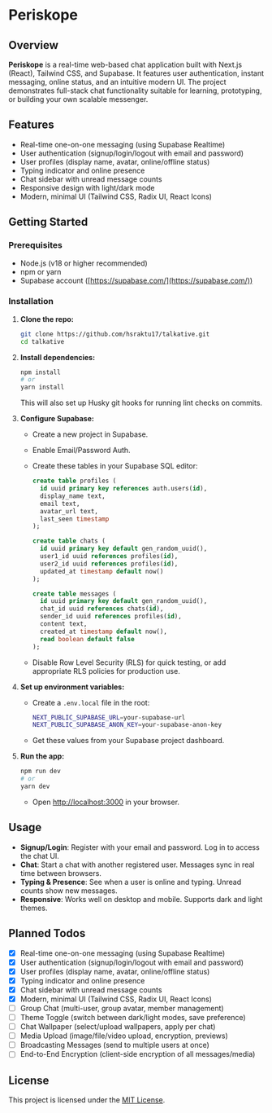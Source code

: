 # Periskope

## Overview

**Periskope** is a real-time web-based chat application built with Next.js (React), Tailwind CSS, and Supabase. It features user authentication, instant messaging, online status, and an intuitive modern UI. The project demonstrates full-stack chat functionality suitable for learning, prototyping, or building your own scalable messenger.

## Features

* Real-time one-on-one messaging (using Supabase Realtime)
* User authentication (signup/login/logout with email and password)
* User profiles (display name, avatar, online/offline status)
* Typing indicator and online presence
* Chat sidebar with unread message counts
* Responsive design with light/dark mode
* Modern, minimal UI (Tailwind CSS, Radix UI, React Icons)

## Getting Started

### Prerequisites

* Node.js (v18 or higher recommended)
* npm or yarn
* Supabase account ([https://supabase.com/](https://supabase.com/))

### Installation

1. **Clone the repo:**

   ```bash
   git clone https://github.com/hsraktu17/talkative.git
   cd talkative
   ```

2. **Install dependencies:**

   ```bash
   npm install
   # or
   yarn install
   ```

   This will also set up Husky git hooks for running lint checks on commits.

3. **Configure Supabase:**

   * Create a new project in Supabase.
   * Enable Email/Password Auth.
   * Create these tables in your Supabase SQL editor:

     ```sql
     create table profiles (
       id uuid primary key references auth.users(id),
       display_name text,
       email text,
       avatar_url text,
       last_seen timestamp
     );

     create table chats (
       id uuid primary key default gen_random_uuid(),
       user1_id uuid references profiles(id),
       user2_id uuid references profiles(id),
       updated_at timestamp default now()
     );

     create table messages (
       id uuid primary key default gen_random_uuid(),
       chat_id uuid references chats(id),
       sender_id uuid references profiles(id),
       content text,
       created_at timestamp default now(),
       read boolean default false
     );
     ```
   * Disable Row Level Security (RLS) for quick testing, or add appropriate RLS policies for production use.

4. **Set up environment variables:**

   * Create a `.env.local` file in the root:

     ```bash
     NEXT_PUBLIC_SUPABASE_URL=your-supabase-url
     NEXT_PUBLIC_SUPABASE_ANON_KEY=your-supabase-anon-key
     ```
   * Get these values from your Supabase project dashboard.

5. **Run the app:**

   ```bash
   npm run dev
   # or
   yarn dev
   ```

   * Open [http://localhost:3000](http://localhost:3000) in your browser.

## Usage

* **Signup/Login**: Register with your email and password. Log in to access the chat UI.
* **Chat**: Start a chat with another registered user. Messages sync in real time between browsers.
* **Typing & Presence**: See when a user is online and typing. Unread counts show new messages.
* **Responsive**: Works well on desktop and mobile. Supports dark and light themes.

## Planned Todos

- [x]   Real-time one-on-one messaging (using Supabase Realtime)
- [x]   User authentication (signup/login/logout with email and password)
- [x]   User profiles (display name, avatar, online/offline status)
- [x]   Typing indicator and online presence
- [x]   Chat sidebar with unread message counts
- [x]   Modern, minimal UI (Tailwind CSS, Radix UI, React Icons)
- [ ]   Group Chat (multi-user, group avatar, member management)
- [ ]   Theme Toggle (switch between dark/light modes, save preference)
- [ ]   Chat Wallpaper (select/upload wallpapers, apply per chat)
- [ ]   Media Upload (image/file/video upload, encryption, previews)
- [ ]   Broadcasting Messages (send to multiple users at once)
- [ ]   End-to-End Encryption (client-side encryption of all messages/media)

## License

This project is licensed under the [MIT License](LICENSE).

